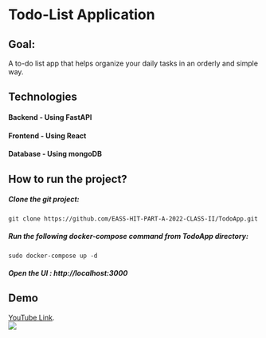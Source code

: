 # Todo-List Application

## Goal:
A to-do list app that helps organize your daily tasks in an orderly and simple way.


## Technologies
#### Backend - Using FastAPI

#### Frontend - Using React

#### Database - Using mongoDB


## How to run the project?
##### Clone the git project:
```
git clone https://github.com/EASS-HIT-PART-A-2022-CLASS-II/TodoApp.git
```
##### Run the following docker-compose command from TodoApp directory:
```
sudo docker-compose up -d
```
##### Open the UI : http://localhost:3000


## Demo
[YouTube Link](https://youtu.be/hBFOXVw3jNQ).  
[![](https://markdown-videos.deta/youtube/hBFOXVw3jNQ)](https://youtu.be/hBFOXVw3jNQ)



